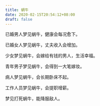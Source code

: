 ```yaml
---
title: 蜗牛
date: 2020-02-15T20:54:12+08:00
draft: false
---
```


已婚男人梦见蜗牛，健康会每况愈下。



已婚女人梦见蜗牛，丈夫收入会增加。



少女梦见蜗牛，会嫁给有钱的男人，生活幸福。



青年男子梦见蜗牛，会得到一大笔嫁妆。



病人梦见蜗牛，会长期卧床不起。



工作人员梦见蜗牛，会提职增薪。



梦见打死蜗牛，能降服敌人。

